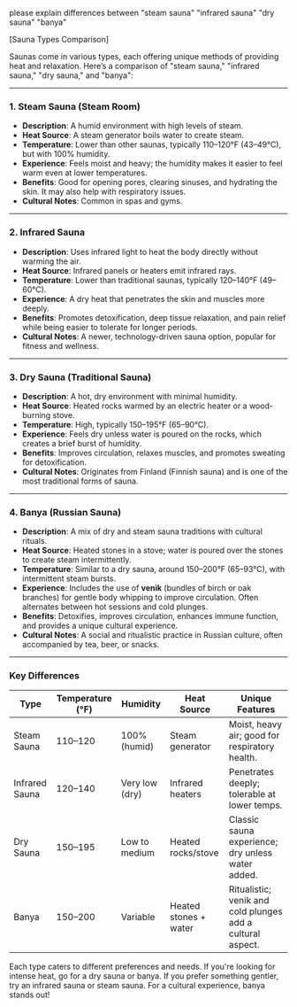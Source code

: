 please explain differences between "steam sauna" "infrared sauna" "dry sauna" "banya"

[Sauna Types Comparison]

Saunas come in various types, each offering unique methods of providing heat and relaxation. Here’s a comparison of "steam sauna," "infrared sauna," "dry sauna," and "banya":

---

### 1. **Steam Sauna (Steam Room)**
- **Description**: A humid environment with high levels of steam.
- **Heat Source**: A steam generator boils water to create steam.
- **Temperature**: Lower than other saunas, typically 110–120°F (43–49°C), but with 100% humidity.
- **Experience**: Feels moist and heavy; the humidity makes it easier to feel warm even at lower temperatures.
- **Benefits**: Good for opening pores, clearing sinuses, and hydrating the skin. It may also help with respiratory issues.
- **Cultural Notes**: Common in spas and gyms.

---

### 2. **Infrared Sauna**
- **Description**: Uses infrared light to heat the body directly without warming the air.
- **Heat Source**: Infrared panels or heaters emit infrared rays.
- **Temperature**: Lower than traditional saunas, typically 120–140°F (49–60°C).
- **Experience**: A dry heat that penetrates the skin and muscles more deeply.
- **Benefits**: Promotes detoxification, deep tissue relaxation, and pain relief while being easier to tolerate for longer periods.
- **Cultural Notes**: A newer, technology-driven sauna option, popular for fitness and wellness.

---

### 3. **Dry Sauna (Traditional Sauna)**
- **Description**: A hot, dry environment with minimal humidity.
- **Heat Source**: Heated rocks warmed by an electric heater or a wood-burning stove.
- **Temperature**: High, typically 150–195°F (65–90°C).
- **Experience**: Feels dry unless water is poured on the rocks, which creates a brief burst of humidity.
- **Benefits**: Improves circulation, relaxes muscles, and promotes sweating for detoxification.
- **Cultural Notes**: Originates from Finland (Finnish sauna) and is one of the most traditional forms of sauna.

---

### 4. **Banya (Russian Sauna)**
- **Description**: A mix of dry and steam sauna traditions with cultural rituals.
- **Heat Source**: Heated stones in a stove; water is poured over the stones to create steam intermittently.
- **Temperature**: Similar to a dry sauna, around 150–200°F (65–93°C), with intermittent steam bursts.
- **Experience**: Includes the use of **venik** (bundles of birch or oak branches) for gentle body whipping to improve circulation. Often alternates between hot sessions and cold plunges.
- **Benefits**: Detoxifies, improves circulation, enhances immune function, and provides a unique cultural experience.
- **Cultural Notes**: A social and ritualistic practice in Russian culture, often accompanied by tea, beer, or snacks.

---

### Key Differences
| Type             | Temperature (°F)  | Humidity         | Heat Source              | Unique Features                               |
|------------------|------------------|------------------|--------------------------|----------------------------------------------|
| Steam Sauna      | 110–120         | 100% (humid)     | Steam generator          | Moist, heavy air; good for respiratory health. |
| Infrared Sauna   | 120–140         | Very low (dry)   | Infrared heaters         | Penetrates deeply; tolerable at lower temps. |
| Dry Sauna        | 150–195         | Low to medium    | Heated rocks/stove       | Classic sauna experience; dry unless water added. |
| Banya            | 150–200         | Variable         | Heated stones + water    | Ritualistic; venik and cold plunges add a cultural aspect. |

Each type caters to different preferences and needs. If you're looking for intense heat, go for a dry sauna or banya. If you prefer something gentler, try an infrared sauna or steam sauna. For a cultural experience, banya stands out!
